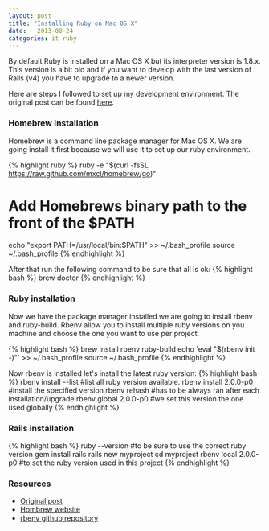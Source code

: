 ```yaml
---
layout: post
title: "Installing Ruby on Mac OS X"
date:   2013-08-24
categories: it ruby
---
```

By default Ruby is installed on a Mac OS X but its interpreter version is 1.8.x. This version is a bit old and if you want to develop with the last version of Rails (v4) you have to upgrade to a newer version.

Here are steps I followed to set up my development environment. The original post can be found [here](http://createdbypete.com/articles/ruby-on-rails-development-with-mac-os-x-mountain-lion/).

### Homebrew Installation
Homebrew is a command line package manager for Mac OS X. We are going install it first because we will use it to set up our ruby environment.

{% highlight ruby %}
ruby -e "$(curl -fsSL https://raw.github.com/mxcl/homebrew/go)"

# Add Homebrews binary path to the front of the $PATH
echo "export PATH=/usr/local/bin:$PATH" >> ~/.bash_profile
source ~/.bash_profile
{% endhighlight %}

After that run the following command to be sure that all is ok:
{% highlight bash %}
brew doctor
{% endhighlight %}

### Ruby installation
Now we have the package manager installed we are going to install rbenv and ruby-build. Rbenv allow you to install multiple ruby versions on you machine and choose the one you want to use per project.

{% highlight bash %}
brew install rbenv ruby-build
echo 'eval "$(rbenv init -)"' >> ~/.bash_profile
source ~/.bash_profile
{% endhighlight %}

Now rbenv is installed let's install the latest ruby version:
{% highlight bash %}
rbenv install --list 	#list all ruby version available.
rbenv install 2.0.0-p0  #install the specified version
rbenv rehash 			#has to be always ran after each installation/upgrade
rbenv global 2.0.0-p0   #we set this version the one used globally
{% endhighlight %}

### Rails installation
{% highlight bash %}
ruby --version 			#to be sure to use the correct ruby version
gem install rails
rails new myproject
cd myproject
rbenv local 2.0.0-p0  	#to set the ruby version used in this project
{% endhighlight %}

### Resources
- [Original post](http://createdbypete.com/articles/ruby-on-rails-development-with-mac-os-x-mountain-lion/)
- [Hombrew website](http://brew.sh/)
- [rbenv github repository](https://github.com/sstephenson/rbenv)
